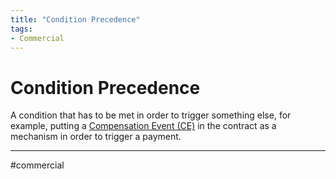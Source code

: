 ```yaml
---
title: "Condition Precedence"
tags: 
- Commercial
---
```

# Condition Precedence
A condition that has to be met in order to trigger something else, for example, putting a [Compensation Event (CE)](notes/Compensation%20Event%20(CE).md) in the contract as a mechanism in order to trigger a payment.

---
#commercial 
